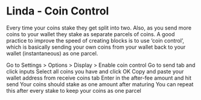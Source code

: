 # Linda - Coin Control

Every time your coins stake they get split into two. Also, as you send more coins to your wallet they stake as separate parcels of coins. A good practice to improve the speed of creating blocks is to use ‘coin control’, which is basically sending your own coins from your wallet back to your wallet (instantaneous) as one parcel.

Go to Settings > Options > Display > Enable coin control
Go to send tab and click inputs
Select all coins you have and click OK
Copy and paste your wallet address from receive coins tab
Enter in the after-fee amount and hit send
Your coins should stake as one amount after maturing
You can repeat this after every stake to keep your coins as one parcel
